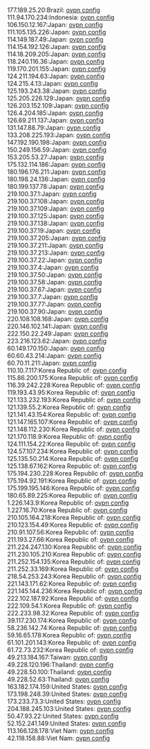177.189.25.20:Brazil: [ovpn config](vpn/177_189_25_20.ovpn)  
111.94.170.234:Indonesia: [ovpn config](vpn/111_94_170_234.ovpn)  
106.150.12.167:Japan: [ovpn config](vpn/106_150_12_167.ovpn)  
111.105.135.226:Japan: [ovpn config](vpn/111_105_135_226.ovpn)  
114.149.187.49:Japan: [ovpn config](vpn/114_149_187_49.ovpn)  
114.154.192.126:Japan: [ovpn config](vpn/114_154_192_126.ovpn)  
114.18.209.205:Japan: [ovpn config](vpn/114_18_209_205.ovpn)  
118.240.116.36:Japan: [ovpn config](vpn/118_240_116_36.ovpn)  
119.170.201.155:Japan: [ovpn config](vpn/119_170_201_155.ovpn)  
124.211.194.63:Japan: [ovpn config](vpn/124_211_194_63.ovpn)  
124.215.4.13:Japan: [ovpn config](vpn/124_215_4_13.ovpn)  
125.193.243.38:Japan: [ovpn config](vpn/125_193_243_38.ovpn)  
125.205.226.129:Japan: [ovpn config](vpn/125_205_226_129.ovpn)  
126.203.152.109:Japan: [ovpn config](vpn/126_203_152_109.ovpn)  
126.4.204.185:Japan: [ovpn config](vpn/126_4_204_185.ovpn)  
126.69.211.137:Japan: [ovpn config](vpn/126_69_211_137.ovpn)  
131.147.88.79:Japan: [ovpn config](vpn/131_147_88_79.ovpn)  
133.208.225.193:Japan: [ovpn config](vpn/133_208_225_193.ovpn)  
147.192.190.198:Japan: [ovpn config](vpn/147_192_190_198.ovpn)  
150.249.156.59:Japan: [ovpn config](vpn/150_249_156_59.ovpn)  
153.205.53.27:Japan: [ovpn config](vpn/153_205_53_27.ovpn)  
175.132.114.186:Japan: [ovpn config](vpn/175_132_114_186.ovpn)  
180.196.176.211:Japan: [ovpn config](vpn/180_196_176_211.ovpn)  
180.198.24.136:Japan: [ovpn config](vpn/180_198_24_136.ovpn)  
180.199.137.78:Japan: [ovpn config](vpn/180_199_137_78.ovpn)  
219.100.37.1:Japan: [ovpn config](vpn/219_100_37_1.ovpn)  
219.100.37.108:Japan: [ovpn config](vpn/219_100_37_108.ovpn)  
219.100.37.109:Japan: [ovpn config](vpn/219_100_37_109.ovpn)  
219.100.37.125:Japan: [ovpn config](vpn/219_100_37_125.ovpn)  
219.100.37.138:Japan: [ovpn config](vpn/219_100_37_138.ovpn)  
219.100.37.19:Japan: [ovpn config](vpn/219_100_37_19.ovpn)  
219.100.37.205:Japan: [ovpn config](vpn/219_100_37_205.ovpn)  
219.100.37.211:Japan: [ovpn config](vpn/219_100_37_211.ovpn)  
219.100.37.213:Japan: [ovpn config](vpn/219_100_37_213.ovpn)  
219.100.37.22:Japan: [ovpn config](vpn/219_100_37_22.ovpn)  
219.100.37.4:Japan: [ovpn config](vpn/219_100_37_4.ovpn)  
219.100.37.50:Japan: [ovpn config](vpn/219_100_37_50.ovpn)  
219.100.37.58:Japan: [ovpn config](vpn/219_100_37_58.ovpn)  
219.100.37.67:Japan: [ovpn config](vpn/219_100_37_67.ovpn)  
219.100.37.7:Japan: [ovpn config](vpn/219_100_37_7.ovpn)  
219.100.37.77:Japan: [ovpn config](vpn/219_100_37_77.ovpn)  
219.100.37.90:Japan: [ovpn config](vpn/219_100_37_90.ovpn)  
220.108.108.168:Japan: [ovpn config](vpn/220_108_108_168.ovpn)  
220.146.102.141:Japan: [ovpn config](vpn/220_146_102_141.ovpn)  
222.150.22.249:Japan: [ovpn config](vpn/222_150_22_249.ovpn)  
223.216.123.62:Japan: [ovpn config](vpn/223_216_123_62.ovpn)  
60.149.170.150:Japan: [ovpn config](vpn/60_149_170_150.ovpn)  
60.60.43.214:Japan: [ovpn config](vpn/60_60_43_214.ovpn)  
60.70.11.211:Japan: [ovpn config](vpn/60_70_11_211.ovpn)  
110.10.7.117:Korea Republic of: [ovpn config](vpn/110_10_7_117.ovpn)  
115.86.200.175:Korea Republic of: [ovpn config](vpn/115_86_200_175.ovpn)  
116.39.242.228:Korea Republic of: [ovpn config](vpn/116_39_242_228.ovpn)  
119.193.43.95:Korea Republic of: [ovpn config](vpn/119_193_43_95.ovpn)  
121.133.232.193:Korea Republic of: [ovpn config](vpn/121_133_232_193.ovpn)  
121.139.55.2:Korea Republic of: [ovpn config](vpn/121_139_55_2.ovpn)  
121.141.43.154:Korea Republic of: [ovpn config](vpn/121_141_43_154.ovpn)  
121.147.165.107:Korea Republic of: [ovpn config](vpn/121_147_165_107.ovpn)  
121.148.112.230:Korea Republic of: [ovpn config](vpn/121_148_112_230.ovpn)  
121.170.118.9:Korea Republic of: [ovpn config](vpn/121_170_118_9.ovpn)  
124.111.154.22:Korea Republic of: [ovpn config](vpn/124_111_154_22.ovpn)  
124.57.107.234:Korea Republic of: [ovpn config](vpn/124_57_107_234.ovpn)  
125.135.50.214:Korea Republic of: [ovpn config](vpn/125_135_50_214.ovpn)  
125.138.67.162:Korea Republic of: [ovpn config](vpn/125_138_67_162.ovpn)  
175.194.230.228:Korea Republic of: [ovpn config](vpn/175_194_230_228.ovpn)  
175.194.92.191:Korea Republic of: [ovpn config](vpn/175_194_92_191.ovpn)  
175.199.195.146:Korea Republic of: [ovpn config](vpn/175_199_195_146.ovpn)  
180.65.89.225:Korea Republic of: [ovpn config](vpn/180_65_89_225.ovpn)  
1.226.143.9:Korea Republic of: [ovpn config](vpn/1_226_143_9.ovpn)  
1.227.16.70:Korea Republic of: [ovpn config](vpn/1_227_16_70.ovpn)  
210.105.164.218:Korea Republic of: [ovpn config](vpn/210_105_164_218.ovpn)  
210.123.154.49:Korea Republic of: [ovpn config](vpn/210_123_154_49.ovpn)  
210.91.107.56:Korea Republic of: [ovpn config](vpn/210_91_107_56.ovpn)  
211.193.27.66:Korea Republic of: [ovpn config](vpn/211_193_27_66.ovpn)  
211.224.247.130:Korea Republic of: [ovpn config](vpn/211_224_247_130.ovpn)  
211.230.105.210:Korea Republic of: [ovpn config](vpn/211_230_105_210.ovpn)  
211.252.154.135:Korea Republic of: [ovpn config](vpn/211_252_154_135.ovpn)  
211.252.33.169:Korea Republic of: [ovpn config](vpn/211_252_33_169.ovpn)  
218.54.253.243:Korea Republic of: [ovpn config](vpn/218_54_253_243.ovpn)  
221.143.171.62:Korea Republic of: [ovpn config](vpn/221_143_171_62.ovpn)  
221.145.144.236:Korea Republic of: [ovpn config](vpn/221_145_144_236.ovpn)  
222.102.187.92:Korea Republic of: [ovpn config](vpn/222_102_187_92.ovpn)  
222.109.54.1:Korea Republic of: [ovpn config](vpn/222_109_54_1.ovpn)  
222.233.98.32:Korea Republic of: [ovpn config](vpn/222_233_98_32.ovpn)  
39.117.230.174:Korea Republic of: [ovpn config](vpn/39_117_230_174.ovpn)  
58.236.142.74:Korea Republic of: [ovpn config](vpn/58_236_142_74.ovpn)  
59.16.65.178:Korea Republic of: [ovpn config](vpn/59_16_65_178.ovpn)  
61.101.201.143:Korea Republic of: [ovpn config](vpn/61_101_201_143.ovpn)  
61.72.73.232:Korea Republic of: [ovpn config](vpn/61_72_73_232.ovpn)  
49.213.184.167:Taiwan: [ovpn config](vpn/49_213_184_167.ovpn)  
49.228.120.196:Thailand: [ovpn config](vpn/49_228_120_196.ovpn)  
49.228.50.100:Thailand: [ovpn config](vpn/49_228_50_100.ovpn)  
49.228.52.63:Thailand: [ovpn config](vpn/49_228_52_63.ovpn)  
163.182.174.159:United States: [ovpn config](vpn/163_182_174_159.ovpn)  
173.198.248.39:United States: [ovpn config](vpn/173_198_248_39.ovpn)  
173.233.73.3:United States: [ovpn config](vpn/173_233_73_3.ovpn)  
204.188.245.103:United States: [ovpn config](vpn/204_188_245_103.ovpn)  
50.47.93.22:United States: [ovpn config](vpn/50_47_93_22.ovpn)  
52.152.241.149:United States: [ovpn config](vpn/52_152_241_149.ovpn)  
113.166.128.178:Viet Nam: [ovpn config](vpn/113_166_128_178.ovpn)  
42.118.158.88:Viet Nam: [ovpn config](vpn/42_118_158_88.ovpn)  
